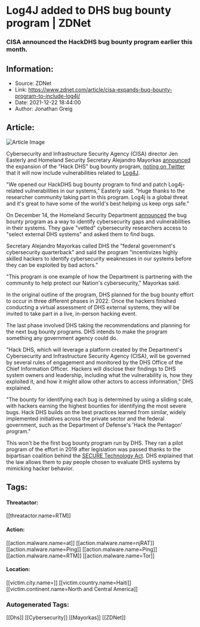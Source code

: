 # Log4J added to DHS bug bounty program | ZDNet
### CISA announced the HackDHS bug bounty program earlier this month.

## Information:
+ Source: ZDNet
+ Link: https://www.zdnet.com/article/cisa-expands-bug-bounty-program-to-include-log4j/
+ Date: 2021-12-22 18:44:00
+ Author: Jonathan Greig


## Article:
![Article Image](https://www.zdnet.com/a/img/resize/cb74a83afd29fc79e1b170ce59f3dfaf6293202c/2017/03/21/86a2af59-4a9d-4a1b-af87-614cc658d40d/gettyimages464375166.jpg?width=770&height=578&fit=crop&auto=webp)

Cybersecurity and Infrastructure Security Agency (CISA) director Jen Easterly and Homeland Security Secretary Alejandro Mayorkas [announced](https://twitter.com/CISAJen/status/1473456163861708808) the expansion of the "Hack DHS" bug bounty program, [noting on Twitter](https://twitter.com/SecMayorkas/status/1473397827111956485) that it will now include vulnerabilities related to [Log4J](https://www.zdnet.com/article/log4j-zero-day-flaw-what-you-need-to-know-and-how-to-protect-yourself/). 

"We opened our HackDHS bug bounty program to find and patch Log4j-related vulnerabilities in our systems," Easterly said. "Huge thanks to the researcher community taking part in this program. Log4j is a global threat and it's great to have some of the world's best helping us keep orgs safe."


On December 14, the Homeland Security Department [announced](https://www.dhs.gov/news/2021/12/14/dhs-announces-hack-dhs-bug-bounty-program-identify-potential-cybersecurity) the bug bounty program as a way to identify cybersecurity gaps and vulnerabilities in their systems. They gave "vetted" cybersecurity researchers access to "select external DHS systems" and asked them to find bugs. 

Secretary Alejandro Mayorkas called DHS the "federal government's cybersecurity quarterback" and said the program "incentivizes highly skilled hackers to identify cybersecurity weaknesses in our systems before they can be exploited by bad actors."  

"This program is one example of how the Department is partnering with the community to help protect our Nation's cybersecurity," Mayorkas said. 

In the original outline of the program, DHS planned for the bug bounty effort to occur in three different phases in 2022. Once the hackers finished conducting a virtual assessment of DHS external systems, they will be invited to take part in a live, in-person hacking event.

The last phase involved DHS taking the recommendations and planning for the next bug bounty programs. DHS intends to make the program something any government agency could do. 






"Hack DHS, which will leverage a platform created by the Department's Cybersecurity and Infrastructure Security Agency (CISA), will be governed by several rules of engagement and monitored by the DHS Office of the Chief Information Officer.  Hackers will disclose their findings to DHS system owners and leadership, including what the vulnerability is, how they exploited it, and how it might allow other actors to access information," DHS explained.  

"The bounty for identifying each bug is determined by using a sliding scale, with hackers earning the highest bounties for identifying the most severe bugs. Hack DHS builds on the best practices learned from similar, widely implemented initiatives across the private sector and the federal government, such as the Department of Defense's 'Hack the Pentagon' program."  

This won't be the first bug bounty program run by DHS. They ran a pilot program of the effort in 2019 after legislation was passed thanks to the bipartisan coalition behind the [SECURE Technology Act](https://www.congress.gov/bill/115th-congress/house-bill/7327/text). DHS explained that the law allows them to pay people chosen to evaluate DHS systems by mimicking hacker behavior.





## Tags:

#### Threatactor:
[[threatactor.name=RTM]]

#### Action:
[[action.malware.name=at]] [[action.malware.name=njRAT]] [[action.malware.name=Ping]] [[action.malware.name=Ping]] [[action.malware.name=RTM]] [[action.malware.name=Tor]]

#### Location:
[[victim.city.name=]] [[victim.country.name=Haiti]] [[victim.continent.name=North and Central America]]

### Autogenerated Tags:
[[Dhs]] [[Cybersecurity]] [[Mayorkas]] [[ZDNet]]

